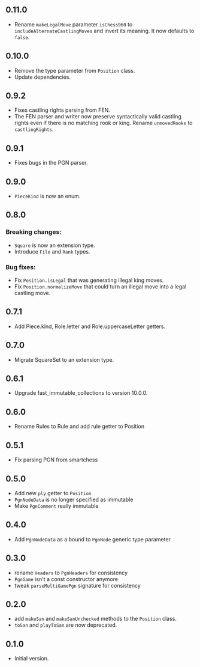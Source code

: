 ## 0.11.0

- Rename `makeLegalMove` parameter `isChess960` to
  `includeAlternateCastlingMoves` and invert its meaning. It now defaults to
  `false`.

## 0.10.0

- Remove the type parameter from `Position` class.
- Update dependencies.

## 0.9.2

- Fixes castling rights parsing from FEN.
- The FEN parser and writer now preserve syntactically valid castling rights even if there is no matching rook or king. Rename `unmovedRooks` to `castlingRights`.

## 0.9.1

- Fixes bugs in the PGN parser.

## 0.9.0

- `PieceKind` is now an enum.

## 0.8.0

### Breaking changes:
- `Square` is now an extension type.
- Introduce `File` and `Rank` types.

### Bug fixes:
- Fix `Position.isLegal` that was generating illegal king moves.
- Fix `Position.normalizeMove` that could turn an illegal move into a legal castling move.

## 0.7.1

- Add Piece.kind, Role.letter and Role.uppercaseLetter getters.

## 0.7.0

- Migrate SquareSet to an extension type.

## 0.6.1

- Upgrade fast_immutable_collections to version 10.0.0.

## 0.6.0

- Rename Rules to Rule and add rule getter to Position

## 0.5.1

- Fix parsing PGN from smartchess

## 0.5.0

- Add new `ply` getter to `Position`
- `PgnNodeData` is no longer specified as immutable
- Make `PgnComment` really immutable

## 0.4.0

- Add `PgnNodeData` as a bound to `PgnNode` generic type parameter

## 0.3.0

- rename `Headers` to `PgnHeaders` for consistency
- `PgnGame` isn't a const constructor anymore
- tweak `parseMultiGamePgn` signature for consistency

## 0.2.0

- add `makeSan` and `makeSanUnchecked` methods to the `Position` class.
- `toSan` and `playToSan` are now deprecated.

## 0.1.0

- Initial version.
